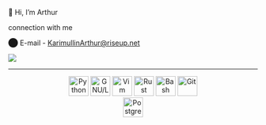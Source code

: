 👋 Hi, I’m Arthur
 
connection with me

⬤ E-mail - KarimullinArthur@riseup.net

<img src="https://komarev.com/ghpvc/?username=KarimullinArthur&style=flat">      

---
          
<div align="center">
    <img src="https://cdn.jsdelivr.net/gh/devicons/devicon/icons/python/python-original.svg" title="Python"    alt="Python" width="40" height="40"/>
    <img src="https://cdn.jsdelivr.net/gh/devicons/devicon/icons/linux/linux-original.svg"   title="GNU/Linux" alt="GNU/Linux" width="40" height="40"/> 
    <img src="https://cdn.jsdelivr.net/gh/devicons/devicon/icons/vim/vim-original.svg"       title="Vim"  alt="Vim"  width="40" height="40"/>  
    <img src="https://cdn.jsdelivr.net/gh/devicons/devicon/icons/rust/rust-plain.svg"        title="Rust"    alt="Rust"    width="40" height="40"/>
    <img src="https://cdn.jsdelivr.net/gh/devicons/devicon/icons/bash/bash-original.svg"     title="Bash"  alt="Bash"  width="40" height="40"/> 
    <img src="https://cdn.jsdelivr.net/gh/devicons/devicon/icons/git/git-original.svg"       title="Git"  alt="Git"   width="40" height="40"/>       
 </div>
 
 <div align="center">
     <img src="https://cdn.jsdelivr.net/gh/devicons/devicon/icons/postgresql/postgresql-plain-wordmark.svg" title="PostgreSQL" alt="PostgreSQL" width="40" height="40" />
 </div>
